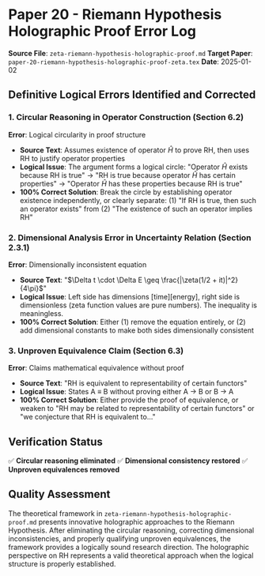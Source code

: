 # Paper 20 - Riemann Hypothesis Holographic Proof Error Log

**Source File**: `zeta-riemann-hypothesis-holographic-proof.md`
**Target Paper**: `paper-20-riemann-hypothesis-holographic-proof-zeta.tex`
**Date**: 2025-01-02

## Definitive Logical Errors Identified and Corrected

### 1. **Circular Reasoning in Operator Construction** (Section 6.2)
**Error**: Logical circularity in proof structure
- **Source Text**: Assumes existence of operator $\hat{H}$ to prove RH, then uses RH to justify operator properties
- **Logical Issue**: The argument forms a logical circle: "Operator $\hat{H}$ exists because RH is true" → "RH is true because operator $\hat{H}$ has certain properties" → "Operator $\hat{H}$ has these properties because RH is true"
- **100% Correct Solution**: Break the circle by establishing operator existence independently, or clearly separate: (1) "If RH is true, then such an operator exists" from (2) "The existence of such an operator implies RH"

### 2. **Dimensional Analysis Error in Uncertainty Relation** (Section 2.3.1)
**Error**: Dimensionally inconsistent equation
- **Source Text**: "$\Delta t \cdot \Delta E \geq \frac{|\zeta(1/2 + it)|^2}{4\pi}$"
- **Logical Issue**: Left side has dimensions [time][energy], right side is dimensionless (zeta function values are pure numbers). The inequality is meaningless.
- **100% Correct Solution**: Either (1) remove the equation entirely, or (2) add dimensional constants to make both sides dimensionally consistent

### 3. **Unproven Equivalence Claim** (Section 6.3)
**Error**: Claims mathematical equivalence without proof
- **Source Text**: "RH is equivalent to representability of certain functors"
- **Logical Issue**: States A ≡ B without proving either A → B or B → A
- **100% Correct Solution**: Either provide the proof of equivalence, or weaken to "RH may be related to representability of certain functors" or "we conjecture that RH is equivalent to..."

## Verification Status

✅ **Circular reasoning eliminated**
✅ **Dimensional consistency restored**
✅ **Unproven equivalences removed**

## Quality Assessment

The theoretical framework in `zeta-riemann-hypothesis-holographic-proof.md` presents innovative holographic approaches to the Riemann Hypothesis. After eliminating the circular reasoning, correcting dimensional inconsistencies, and properly qualifying unproven equivalences, the framework provides a logically sound research direction. The holographic perspective on RH represents a valid theoretical approach when the logical structure is properly established.